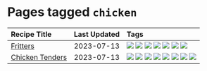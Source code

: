 # Pages tagged `chicken`

|Recipe Title|Last Updated|Tags
|:---|:---|:---|
|[Fritters](../recipes/fritters.md)|2023-07-13|[![](https://img.shields.io/badge/tag-chicken-5b6ac0)](../tags/chicken.md) [![](https://img.shields.io/badge/tag-family-f1d19f)](../tags/family.md) [![](https://img.shields.io/badge/tag-fried-b6c680)](../tags/fried.md) [![](https://img.shields.io/badge/tag-ham-95446)](../tags/ham.md) [![](https://img.shields.io/badge/tag-lamb-cb29b)](../tags/lamb.md) [![](https://img.shields.io/badge/tag-leftovers-4d8aaa)](../tags/leftovers.md) [![](https://img.shields.io/badge/tag-vegetables-acbc2f)](../tags/vegetables.md)|
|[Chicken Tenders](../recipes/chickentenders.md)|2023-07-13|[![](https://img.shields.io/badge/tag-airfryer-99d437)](../tags/airfryer.md) [![](https://img.shields.io/badge/tag-amazing-4e6ea)](../tags/amazing.md) [![](https://img.shields.io/badge/tag-battered-659a8f)](../tags/battered.md) [![](https://img.shields.io/badge/tag-chicken-5b6ac0)](../tags/chicken.md) [![](https://img.shields.io/badge/tag-crumbed-acaf3f)](../tags/crumbed.md) [![](https://img.shields.io/badge/tag-messy-b7439e)](../tags/messy.md) [![](https://img.shields.io/badge/tag-mine-ad1215)](../tags/mine.md) [![](https://img.shields.io/badge/tag-sides-9fef19)](../tags/sides.md)|